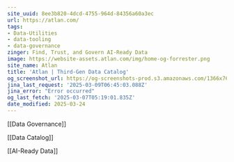 ```yaml
---
site_uuid: 8ee3b820-4dcd-4755-964d-84356a60a3ec
url: https://atlan.com/
tags:
- Data-Utilities
- data-tooling
- data-governance
zinger: Find, Trust, and Govern AI-Ready Data
image: https://website-assets.atlan.com/img/home-og-forrester.png
site_name: Atlan
title: 'Atlan | Third-Gen Data Catalog'
og_screenshot_url: https://og-screenshots-prod.s3.amazonaws.com/1366x768/80/false/81e81681e94df9e8271319f6b58ec516a239275dd51f22b7244fb6602109cace.jpeg
jina_last_request: '2025-03-09T06:45:03.088Z'
jina_error: "Error occurred"
og_last_fetch: '2025-03-07T05:19:01.835Z'
date_modified: 2025-03-24
---
```



[[Data Governance]]

[[Data Catalog]]

[[AI-Ready Data]]


